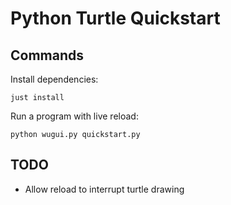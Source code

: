 # Python Turtle Quickstart

## Commands

Install dependencies:

    just install

Run a program with live reload:

    python wugui.py quickstart.py

## TODO

- Allow reload to interrupt turtle drawing
